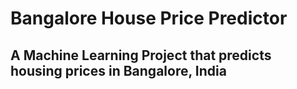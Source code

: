 # Bangalore House Price Predictor

## A Machine Learning Project that predicts housing prices in Bangalore, India
